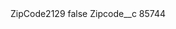 <?xml version="1.0" encoding="UTF-8"?>
<CustomMetadata xmlns="http://soap.sforce.com/2006/04/metadata" xmlns:xsi="http://www.w3.org/2001/XMLSchema-instance" xmlns:xsd="http://www.w3.org/2001/XMLSchema">
    <label>ZipCode2129</label>
    <protected>false</protected>
    <values>
        <field>Zipcode__c</field>
        <value xsi:type="xsd:string">85744</value>
    </values>
</CustomMetadata>
